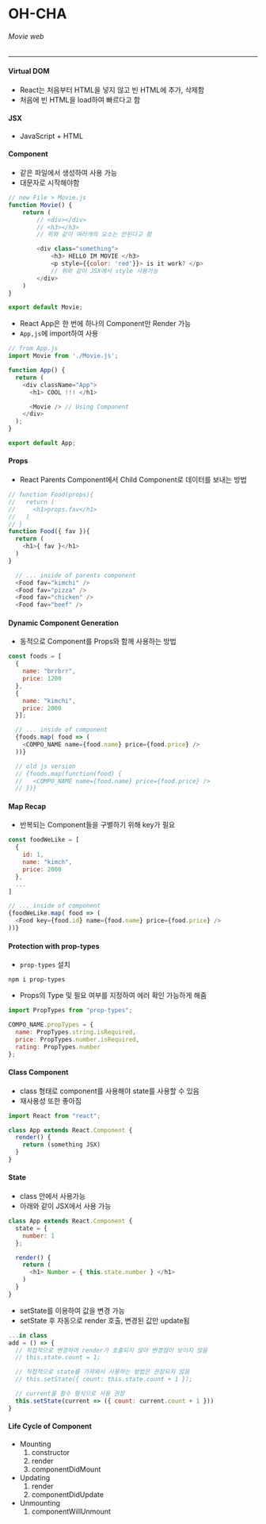 # OH-CHA
###### Movie web
---
#### Virtual DOM
- React는 처음부터 HTML을 넣지 않고 빈 HTML에 추가, 삭제함
- 처음에 빈 HTML을 load하여 빠르다고 함


#### JSX
- JavaScript + HTML


#### Component
- 같은 파일에서 생성하여 사용 가능
- 대문자로 시작해야함

```js
// new File > Movie.js
function Movie() {
    return (
        // <div></div>
        // <h3></h3>
        // 위와 같이 여러개의 요소는 안된다고 함

        <div class="something">
            <h3> HELLO IM MOVIE </h3>
            <p style={{color: 'red'}}> is it work? </p>
            // 위와 같이 JSX에서 style 사용가능
        </div>
    )
}

export default Movie;
```

- React App은 한 번에 하나의 Component만 Render 가능
- `App,js`에 import하여 사용

```js
// from App.js
import Movie from './Movie.js';

function App() {
  return (
    <div className="App">
      <h1> COOL !!! </h1>

      <Movie /> // Using Component
    </div>
  );
}

export default App;
```

#### Props

- React Parents Component에서 Child Component로 데이터를 보내는 방법
```js
// function Food(props){
//   return (
//     <h1>props.fav</h1>
//   )
// }
function Food({ fav }){
  return (
    <h1>{ fav }</h1>
  )
}

  // ... inside of parents component
  <Food fav="kimchi" />
  <Food fav="pizza" />
  <Food fav="chicken" />
  <Food fav="beef" />
```

#### Dynamic Component Generation

- 동적으로 Component를 Props와 함께 사용하는 방법
```js
const foods = [
  {
    name: "brrbrr",
    price: 1200
  },
  {
    name: "kimchi",
    price: 2000
  }];

  // ... inside of component
  {foods.map( food => (
    <COMPO_NAME name={food.name} price={food.price} />
  ))}

  // old js version
  // {foods.map(function(food) {
  //   <COMPO_NAME name={food.name} price={food.price} />
  // })}
```

#### Map Recap
- 반복되는 Component들을 구별하기 위해 key가 필요
```js
const foodWeLike = [
  {
    id: 1,
    name: "kimch",
    price: 2000 
  },
  ...
]

// ... inside of component
{foodWeLike.map( food => (
  <Food key={food.id} name={food.name} price={food.price} /> 
))}
```

#### Protection with prop-types
- `prop-types` 설치
```terminal
npm i prop-types
```

- Props의 Type 및 필요 여부를 지정하여 에러 확인 가능하게 해줌
```js
import PropTypes from "prop-types";

COMPO_NAME.propTypes = {
  name: PropTypes.string.isRequired,
  price: PropTypes.number.isRequired,
  rating: PropTypes.number
};
```

#### Class Component
- class 형태로 component를 사용해야 state를 사용할 수 있음
- 재사용성 또한 좋아짐
```js
import React from "react";

class App extends React.Component {
  render() {
    return (something JSX)
  }
}
```

#### State
- class 안에서 사용가능
- 아래와 같이 JSX에서 사용 가능
```js
class App extends React.Component {
  state = {
    number: 1
  };

  render() {
    return (
      <h1> Number = { this.state.number } </h1>
    )
  }
}
```
- setState를 이용하여 값을 변경 가능
- setState 후 자동으로 render 호출, 변경된 값만 update됨
```js
...in class
add = () => {
  // 직접적으로 변경하여 render가 호출되지 않아 변경점이 보이지 않음
  // this.state.count = 1;

  // 직접적으로 state를 가져와서 사용하는 방법은 권장되지 않음
  // this.setState({ count: this.state.count + 1 });

  // current를 함수 형식으로 사용 권장
  this.setState(current => ({ count: current.count + 1 }))
}
```

#### Life Cycle of Component
- Mounting
  1. constructor
  1. render
  1. componentDidMount 
- Updating
  1. render
  1. componentDidUpdate
- Unmounting
  1. componentWillUnmount